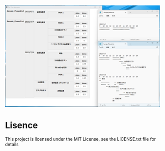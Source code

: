 ![](capt.png)

# Lisence

This project is licensed under the MIT License, see the LICENSE.txt file for details
